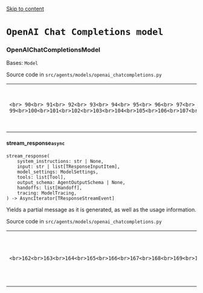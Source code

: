 [Skip to content](https://openai.github.io/openai-agents-python/ref/models/openai_chatcompletions/#openai-chat-completions-model)

# `OpenAI Chat Completions model`

### OpenAIChatCompletionsModel

Bases: `Model`

Source code in `src/agents/models/openai_chatcompletions.py`

|     |     |
| --- | --- |
| ```<br> 90<br> 91<br> 92<br> 93<br> 94<br> 95<br> 96<br> 97<br> 98<br> 99<br>100<br>101<br>102<br>103<br>104<br>105<br>106<br>107<br>108<br>109<br>110<br>111<br>112<br>113<br>114<br>115<br>116<br>117<br>118<br>119<br>120<br>121<br>122<br>123<br>124<br>125<br>126<br>127<br>128<br>129<br>130<br>131<br>132<br>133<br>134<br>135<br>136<br>137<br>138<br>139<br>140<br>141<br>142<br>143<br>144<br>145<br>146<br>147<br>148<br>149<br>150<br>151<br>152<br>153<br>154<br>155<br>156<br>157<br>158<br>159<br>160<br>161<br>162<br>163<br>164<br>165<br>166<br>167<br>168<br>169<br>170<br>171<br>172<br>173<br>174<br>175<br>176<br>177<br>178<br>179<br>180<br>181<br>182<br>183<br>184<br>185<br>186<br>187<br>188<br>189<br>190<br>191<br>192<br>193<br>194<br>195<br>196<br>197<br>198<br>199<br>200<br>201<br>202<br>203<br>204<br>205<br>206<br>207<br>208<br>209<br>210<br>211<br>212<br>213<br>214<br>215<br>216<br>217<br>218<br>219<br>220<br>221<br>222<br>223<br>224<br>225<br>226<br>227<br>228<br>229<br>230<br>231<br>232<br>233<br>234<br>235<br>236<br>237<br>238<br>239<br>240<br>241<br>242<br>243<br>244<br>245<br>246<br>247<br>248<br>249<br>250<br>251<br>252<br>253<br>254<br>255<br>256<br>257<br>258<br>259<br>260<br>261<br>262<br>263<br>264<br>265<br>266<br>267<br>268<br>269<br>270<br>271<br>272<br>273<br>274<br>275<br>276<br>277<br>278<br>279<br>280<br>281<br>282<br>283<br>284<br>285<br>286<br>287<br>288<br>289<br>290<br>291<br>292<br>293<br>294<br>295<br>296<br>297<br>298<br>299<br>300<br>301<br>302<br>303<br>304<br>305<br>306<br>307<br>308<br>309<br>310<br>311<br>312<br>313<br>314<br>315<br>316<br>317<br>318<br>319<br>320<br>321<br>322<br>323<br>324<br>325<br>326<br>327<br>328<br>329<br>330<br>331<br>332<br>333<br>334<br>335<br>336<br>337<br>338<br>339<br>340<br>341<br>342<br>343<br>344<br>345<br>346<br>347<br>348<br>349<br>350<br>351<br>352<br>353<br>354<br>355<br>356<br>357<br>358<br>359<br>360<br>361<br>362<br>363<br>364<br>365<br>366<br>367<br>368<br>369<br>370<br>371<br>372<br>373<br>374<br>375<br>376<br>377<br>378<br>379<br>380<br>381<br>382<br>383<br>384<br>385<br>386<br>387<br>388<br>389<br>390<br>391<br>392<br>393<br>394<br>395<br>396<br>397<br>398<br>399<br>400<br>401<br>402<br>403<br>404<br>405<br>406<br>407<br>408<br>409<br>410<br>411<br>412<br>413<br>414<br>415<br>416<br>417<br>418<br>419<br>420<br>421<br>422<br>423<br>424<br>425<br>426<br>427<br>428<br>429<br>430<br>431<br>432<br>433<br>434<br>435<br>436<br>437<br>438<br>439<br>440<br>441<br>442<br>443<br>444<br>445<br>446<br>447<br>448<br>449<br>450<br>451<br>452<br>453<br>454<br>455<br>456<br>457<br>458<br>459<br>460<br>461<br>462<br>463<br>464<br>465<br>466<br>467<br>468<br>469<br>470<br>471<br>472<br>473<br>474<br>475<br>476<br>477<br>478<br>479<br>480<br>481<br>482<br>483<br>484<br>485<br>486<br>487<br>488<br>489<br>490<br>491<br>492<br>493<br>494<br>495<br>496<br>497<br>498<br>499<br>500<br>501<br>502<br>503<br>504<br>505<br>506<br>507<br>508<br>509<br>510<br>511<br>512<br>513<br>514<br>515<br>516<br>517<br>518<br>519<br>520<br>521<br>522<br>523<br>524<br>525<br>526<br>527<br>528<br>529<br>530<br>531<br>532<br>533<br>534<br>535<br>536<br>537<br>538<br>539<br>540<br>541<br>542<br>543<br>544<br>545<br>546<br>547<br>548<br>549<br>550<br>551<br>552<br>553<br>554<br>555<br>556<br>557<br>558<br>559<br>560<br>``` | ```md-code__content<br>class OpenAIChatCompletionsModel(Model):<br>    def __init__(<br>        self,<br>        model: str | ChatModel,<br>        openai_client: AsyncOpenAI,<br>    ) -> None:<br>        self.model = model<br>        self._client = openai_client<br>    def _non_null_or_not_given(self, value: Any) -> Any:<br>        return value if value is not None else NOT_GIVEN<br>    async def get_response(<br>        self,<br>        system_instructions: str | None,<br>        input: str | list[TResponseInputItem],<br>        model_settings: ModelSettings,<br>        tools: list[Tool],<br>        output_schema: AgentOutputSchema | None,<br>        handoffs: list[Handoff],<br>        tracing: ModelTracing,<br>    ) -> ModelResponse:<br>        with generation_span(<br>            model=str(self.model),<br>            model_config=dataclasses.asdict(model_settings)<br>            | {"base_url": str(self._client.base_url)},<br>            disabled=tracing.is_disabled(),<br>        ) as span_generation:<br>            response = await self._fetch_response(<br>                system_instructions,<br>                input,<br>                model_settings,<br>                tools,<br>                output_schema,<br>                handoffs,<br>                span_generation,<br>                tracing,<br>                stream=False,<br>            )<br>            if _debug.DONT_LOG_MODEL_DATA:<br>                logger.debug("Received model response")<br>            else:<br>                logger.debug(<br>                    f"LLM resp:\n{json.dumps(response.choices[0].message.model_dump(), indent=2)}\n"<br>                )<br>            usage = (<br>                Usage(<br>                    requests=1,<br>                    input_tokens=response.usage.prompt_tokens,<br>                    output_tokens=response.usage.completion_tokens,<br>                    total_tokens=response.usage.total_tokens,<br>                )<br>                if response.usage<br>                else Usage()<br>            )<br>            if tracing.include_data():<br>                span_generation.span_data.output = [response.choices[0].message.model_dump()]<br>            span_generation.span_data.usage = {<br>                "input_tokens": usage.input_tokens,<br>                "output_tokens": usage.output_tokens,<br>            }<br>            items = _Converter.message_to_output_items(response.choices[0].message)<br>            return ModelResponse(<br>                output=items,<br>                usage=usage,<br>                referenceable_id=None,<br>            )<br>    async def stream_response(<br>        self,<br>        system_instructions: str | None,<br>        input: str | list[TResponseInputItem],<br>        model_settings: ModelSettings,<br>        tools: list[Tool],<br>        output_schema: AgentOutputSchema | None,<br>        handoffs: list[Handoff],<br>        tracing: ModelTracing,<br>    ) -> AsyncIterator[TResponseStreamEvent]:<br>        """<br>        Yields a partial message as it is generated, as well as the usage information.<br>        """<br>        with generation_span(<br>            model=str(self.model),<br>            model_config=dataclasses.asdict(model_settings)<br>            | {"base_url": str(self._client.base_url)},<br>            disabled=tracing.is_disabled(),<br>        ) as span_generation:<br>            response, stream = await self._fetch_response(<br>                system_instructions,<br>                input,<br>                model_settings,<br>                tools,<br>                output_schema,<br>                handoffs,<br>                span_generation,<br>                tracing,<br>                stream=True,<br>            )<br>            usage: CompletionUsage | None = None<br>            state = _StreamingState()<br>            async for chunk in stream:<br>                if not state.started:<br>                    state.started = True<br>                    yield ResponseCreatedEvent(<br>                        response=response,<br>                        type="response.created",<br>                    )<br>                # The usage is only available in the last chunk<br>                usage = chunk.usage<br>                if not chunk.choices or not chunk.choices[0].delta:<br>                    continue<br>                delta = chunk.choices[0].delta<br>                # Handle text<br>                if delta.content:<br>                    if not state.text_content_index_and_output:<br>                        # Initialize a content tracker for streaming text<br>                        state.text_content_index_and_output = (<br>                            0 if not state.refusal_content_index_and_output else 1,<br>                            ResponseOutputText(<br>                                text="",<br>                                type="output_text",<br>                                annotations=[],<br>                            ),<br>                        )<br>                        # Start a new assistant message stream<br>                        assistant_item = ResponseOutputMessage(<br>                            id=FAKE_RESPONSES_ID,<br>                            content=[],<br>                            role="assistant",<br>                            type="message",<br>                            status="in_progress",<br>                        )<br>                        # Notify consumers of the start of a new output message + first content part<br>                        yield ResponseOutputItemAddedEvent(<br>                            item=assistant_item,<br>                            output_index=0,<br>                            type="response.output_item.added",<br>                        )<br>                        yield ResponseContentPartAddedEvent(<br>                            content_index=state.text_content_index_and_output[0],<br>                            item_id=FAKE_RESPONSES_ID,<br>                            output_index=0,<br>                            part=ResponseOutputText(<br>                                text="",<br>                                type="output_text",<br>                                annotations=[],<br>                            ),<br>                            type="response.content_part.added",<br>                        )<br>                    # Emit the delta for this segment of content<br>                    yield ResponseTextDeltaEvent(<br>                        content_index=state.text_content_index_and_output[0],<br>                        delta=delta.content,<br>                        item_id=FAKE_RESPONSES_ID,<br>                        output_index=0,<br>                        type="response.output_text.delta",<br>                    )<br>                    # Accumulate the text into the response part<br>                    state.text_content_index_and_output[1].text += delta.content<br>                # Handle refusals (model declines to answer)<br>                if delta.refusal:<br>                    if not state.refusal_content_index_and_output:<br>                        # Initialize a content tracker for streaming refusal text<br>                        state.refusal_content_index_and_output = (<br>                            0 if not state.text_content_index_and_output else 1,<br>                            ResponseOutputRefusal(refusal="", type="refusal"),<br>                        )<br>                        # Start a new assistant message if one doesn't exist yet (in-progress)<br>                        assistant_item = ResponseOutputMessage(<br>                            id=FAKE_RESPONSES_ID,<br>                            content=[],<br>                            role="assistant",<br>                            type="message",<br>                            status="in_progress",<br>                        )<br>                        # Notify downstream that assistant message + first content part are starting<br>                        yield ResponseOutputItemAddedEvent(<br>                            item=assistant_item,<br>                            output_index=0,<br>                            type="response.output_item.added",<br>                        )<br>                        yield ResponseContentPartAddedEvent(<br>                            content_index=state.refusal_content_index_and_output[0],<br>                            item_id=FAKE_RESPONSES_ID,<br>                            output_index=0,<br>                            part=ResponseOutputText(<br>                                text="",<br>                                type="output_text",<br>                                annotations=[],<br>                            ),<br>                            type="response.content_part.added",<br>                        )<br>                    # Emit the delta for this segment of refusal<br>                    yield ResponseRefusalDeltaEvent(<br>                        content_index=state.refusal_content_index_and_output[0],<br>                        delta=delta.refusal,<br>                        item_id=FAKE_RESPONSES_ID,<br>                        output_index=0,<br>                        type="response.refusal.delta",<br>                    )<br>                    # Accumulate the refusal string in the output part<br>                    state.refusal_content_index_and_output[1].refusal += delta.refusal<br>                # Handle tool calls<br>                # Because we don't know the name of the function until the end of the stream, we'll<br>                # save everything and yield events at the end<br>                if delta.tool_calls:<br>                    for tc_delta in delta.tool_calls:<br>                        if tc_delta.index not in state.function_calls:<br>                            state.function_calls[tc_delta.index] = ResponseFunctionToolCall(<br>                                id=FAKE_RESPONSES_ID,<br>                                arguments="",<br>                                name="",<br>                                type="function_call",<br>                                call_id="",<br>                            )<br>                        tc_function = tc_delta.function<br>                        state.function_calls[tc_delta.index].arguments += (<br>                            tc_function.arguments if tc_function else ""<br>                        ) or ""<br>                        state.function_calls[tc_delta.index].name += (<br>                            tc_function.name if tc_function else ""<br>                        ) or ""<br>                        state.function_calls[tc_delta.index].call_id += tc_delta.id or ""<br>            function_call_starting_index = 0<br>            if state.text_content_index_and_output:<br>                function_call_starting_index += 1<br>                # Send end event for this content part<br>                yield ResponseContentPartDoneEvent(<br>                    content_index=state.text_content_index_and_output[0],<br>                    item_id=FAKE_RESPONSES_ID,<br>                    output_index=0,<br>                    part=state.text_content_index_and_output[1],<br>                    type="response.content_part.done",<br>                )<br>            if state.refusal_content_index_and_output:<br>                function_call_starting_index += 1<br>                # Send end event for this content part<br>                yield ResponseContentPartDoneEvent(<br>                    content_index=state.refusal_content_index_and_output[0],<br>                    item_id=FAKE_RESPONSES_ID,<br>                    output_index=0,<br>                    part=state.refusal_content_index_and_output[1],<br>                    type="response.content_part.done",<br>                )<br>            # Actually send events for the function calls<br>            for function_call in state.function_calls.values():<br>                # First, a ResponseOutputItemAdded for the function call<br>                yield ResponseOutputItemAddedEvent(<br>                    item=ResponseFunctionToolCall(<br>                        id=FAKE_RESPONSES_ID,<br>                        call_id=function_call.call_id,<br>                        arguments=function_call.arguments,<br>                        name=function_call.name,<br>                        type="function_call",<br>                    ),<br>                    output_index=function_call_starting_index,<br>                    type="response.output_item.added",<br>                )<br>                # Then, yield the args<br>                yield ResponseFunctionCallArgumentsDeltaEvent(<br>                    delta=function_call.arguments,<br>                    item_id=FAKE_RESPONSES_ID,<br>                    output_index=function_call_starting_index,<br>                    type="response.function_call_arguments.delta",<br>                )<br>                # Finally, the ResponseOutputItemDone<br>                yield ResponseOutputItemDoneEvent(<br>                    item=ResponseFunctionToolCall(<br>                        id=FAKE_RESPONSES_ID,<br>                        call_id=function_call.call_id,<br>                        arguments=function_call.arguments,<br>                        name=function_call.name,<br>                        type="function_call",<br>                    ),<br>                    output_index=function_call_starting_index,<br>                    type="response.output_item.done",<br>                )<br>            # Finally, send the Response completed event<br>            outputs: list[ResponseOutputItem] = []<br>            if state.text_content_index_and_output or state.refusal_content_index_and_output:<br>                assistant_msg = ResponseOutputMessage(<br>                    id=FAKE_RESPONSES_ID,<br>                    content=[],<br>                    role="assistant",<br>                    type="message",<br>                    status="completed",<br>                )<br>                if state.text_content_index_and_output:<br>                    assistant_msg.content.append(state.text_content_index_and_output[1])<br>                if state.refusal_content_index_and_output:<br>                    assistant_msg.content.append(state.refusal_content_index_and_output[1])<br>                outputs.append(assistant_msg)<br>                # send a ResponseOutputItemDone for the assistant message<br>                yield ResponseOutputItemDoneEvent(<br>                    item=assistant_msg,<br>                    output_index=0,<br>                    type="response.output_item.done",<br>                )<br>            for function_call in state.function_calls.values():<br>                outputs.append(function_call)<br>            final_response = response.model_copy()<br>            final_response.output = outputs<br>            final_response.usage = (<br>                ResponseUsage(<br>                    input_tokens=usage.prompt_tokens,<br>                    output_tokens=usage.completion_tokens,<br>                    total_tokens=usage.total_tokens,<br>                    output_tokens_details=OutputTokensDetails(<br>                        reasoning_tokens=usage.completion_tokens_details.reasoning_tokens<br>                        if usage.completion_tokens_details<br>                        and usage.completion_tokens_details.reasoning_tokens<br>                        else 0<br>                    ),<br>                    input_tokens_details=InputTokensDetails(<br>                        cached_tokens=usage.prompt_tokens_details.cached_tokens<br>                        if usage.prompt_tokens_details and usage.prompt_tokens_details.cached_tokens<br>                        else 0<br>                    ),<br>                )<br>                if usage<br>                else None<br>            )<br>            yield ResponseCompletedEvent(<br>                response=final_response,<br>                type="response.completed",<br>            )<br>            if tracing.include_data():<br>                span_generation.span_data.output = [final_response.model_dump()]<br>            if usage:<br>                span_generation.span_data.usage = {<br>                    "input_tokens": usage.prompt_tokens,<br>                    "output_tokens": usage.completion_tokens,<br>                }<br>    @overload<br>    async def _fetch_response(<br>        self,<br>        system_instructions: str | None,<br>        input: str | list[TResponseInputItem],<br>        model_settings: ModelSettings,<br>        tools: list[Tool],<br>        output_schema: AgentOutputSchema | None,<br>        handoffs: list[Handoff],<br>        span: Span[GenerationSpanData],<br>        tracing: ModelTracing,<br>        stream: Literal[True],<br>    ) -> tuple[Response, AsyncStream[ChatCompletionChunk]]: ...<br>    @overload<br>    async def _fetch_response(<br>        self,<br>        system_instructions: str | None,<br>        input: str | list[TResponseInputItem],<br>        model_settings: ModelSettings,<br>        tools: list[Tool],<br>        output_schema: AgentOutputSchema | None,<br>        handoffs: list[Handoff],<br>        span: Span[GenerationSpanData],<br>        tracing: ModelTracing,<br>        stream: Literal[False],<br>    ) -> ChatCompletion: ...<br>    async def _fetch_response(<br>        self,<br>        system_instructions: str | None,<br>        input: str | list[TResponseInputItem],<br>        model_settings: ModelSettings,<br>        tools: list[Tool],<br>        output_schema: AgentOutputSchema | None,<br>        handoffs: list[Handoff],<br>        span: Span[GenerationSpanData],<br>        tracing: ModelTracing,<br>        stream: bool = False,<br>    ) -> ChatCompletion | tuple[Response, AsyncStream[ChatCompletionChunk]]:<br>        converted_messages = _Converter.items_to_messages(input)<br>        if system_instructions:<br>            converted_messages.insert(<br>                0,<br>                {<br>                    "content": system_instructions,<br>                    "role": "system",<br>                },<br>            )<br>        if tracing.include_data():<br>            span.span_data.input = converted_messages<br>        parallel_tool_calls = (<br>            True if model_settings.parallel_tool_calls and tools and len(tools) > 0 else NOT_GIVEN<br>        )<br>        tool_choice = _Converter.convert_tool_choice(model_settings.tool_choice)<br>        response_format = _Converter.convert_response_format(output_schema)<br>        converted_tools = [ToolConverter.to_openai(tool) for tool in tools] if tools else []<br>        for handoff in handoffs:<br>            converted_tools.append(ToolConverter.convert_handoff_tool(handoff))<br>        if _debug.DONT_LOG_MODEL_DATA:<br>            logger.debug("Calling LLM")<br>        else:<br>            logger.debug(<br>                f"{json.dumps(converted_messages, indent=2)}\n"<br>                f"Tools:\n{json.dumps(converted_tools, indent=2)}\n"<br>                f"Stream: {stream}\n"<br>                f"Tool choice: {tool_choice}\n"<br>                f"Response format: {response_format}\n"<br>            )<br>        ret = await self._get_client().chat.completions.create(<br>            model=self.model,<br>            messages=converted_messages,<br>            tools=converted_tools or NOT_GIVEN,<br>            temperature=self._non_null_or_not_given(model_settings.temperature),<br>            top_p=self._non_null_or_not_given(model_settings.top_p),<br>            frequency_penalty=self._non_null_or_not_given(model_settings.frequency_penalty),<br>            presence_penalty=self._non_null_or_not_given(model_settings.presence_penalty),<br>            max_tokens=self._non_null_or_not_given(model_settings.max_tokens),<br>            tool_choice=tool_choice,<br>            response_format=response_format,<br>            parallel_tool_calls=parallel_tool_calls,<br>            stream=stream,<br>            stream_options={"include_usage": True} if stream else NOT_GIVEN,<br>            extra_headers=_HEADERS,<br>        )<br>        if isinstance(ret, ChatCompletion):<br>            return ret<br>        response = Response(<br>            id=FAKE_RESPONSES_ID,<br>            created_at=time.time(),<br>            model=self.model,<br>            object="response",<br>            output=[],<br>            tool_choice=cast(Literal["auto", "required", "none"], tool_choice)<br>            if tool_choice != NOT_GIVEN<br>            else "auto",<br>            top_p=model_settings.top_p,<br>            temperature=model_settings.temperature,<br>            tools=[],<br>            parallel_tool_calls=parallel_tool_calls or False,<br>        )<br>        return response, ret<br>    def _get_client(self) -> AsyncOpenAI:<br>        if self._client is None:<br>            self._client = AsyncOpenAI()<br>        return self._client<br>``` |

#### stream\_response`async`

```md-code__content
stream_response(
    system_instructions: str | None,
    input: str | list[TResponseInputItem],
    model_settings: ModelSettings,
    tools: list[Tool],
    output_schema: AgentOutputSchema | None,
    handoffs: list[Handoff],
    tracing: ModelTracing,
) -> AsyncIterator[TResponseStreamEvent]

```

Yields a partial message as it is generated, as well as the usage information.

Source code in `src/agents/models/openai_chatcompletions.py`

|     |     |
| --- | --- |
| ```<br>162<br>163<br>164<br>165<br>166<br>167<br>168<br>169<br>170<br>171<br>172<br>173<br>174<br>175<br>176<br>177<br>178<br>179<br>180<br>181<br>182<br>183<br>184<br>185<br>186<br>187<br>188<br>189<br>190<br>191<br>192<br>193<br>194<br>195<br>196<br>197<br>198<br>199<br>200<br>201<br>202<br>203<br>204<br>205<br>206<br>207<br>208<br>209<br>210<br>211<br>212<br>213<br>214<br>215<br>216<br>217<br>218<br>219<br>220<br>221<br>222<br>223<br>224<br>225<br>226<br>227<br>228<br>229<br>230<br>231<br>232<br>233<br>234<br>235<br>236<br>237<br>238<br>239<br>240<br>241<br>242<br>243<br>244<br>245<br>246<br>247<br>248<br>249<br>250<br>251<br>252<br>253<br>254<br>255<br>256<br>257<br>258<br>259<br>260<br>261<br>262<br>263<br>264<br>265<br>266<br>267<br>268<br>269<br>270<br>271<br>272<br>273<br>274<br>275<br>276<br>277<br>278<br>279<br>280<br>281<br>282<br>283<br>284<br>285<br>286<br>287<br>288<br>289<br>290<br>291<br>292<br>293<br>294<br>295<br>296<br>297<br>298<br>299<br>300<br>301<br>302<br>303<br>304<br>305<br>306<br>307<br>308<br>309<br>310<br>311<br>312<br>313<br>314<br>315<br>316<br>317<br>318<br>319<br>320<br>321<br>322<br>323<br>324<br>325<br>326<br>327<br>328<br>329<br>330<br>331<br>332<br>333<br>334<br>335<br>336<br>337<br>338<br>339<br>340<br>341<br>342<br>343<br>344<br>345<br>346<br>347<br>348<br>349<br>350<br>351<br>352<br>353<br>354<br>355<br>356<br>357<br>358<br>359<br>360<br>361<br>362<br>363<br>364<br>365<br>366<br>367<br>368<br>369<br>370<br>371<br>372<br>373<br>374<br>375<br>376<br>377<br>378<br>379<br>380<br>381<br>382<br>383<br>384<br>385<br>386<br>387<br>388<br>389<br>390<br>391<br>392<br>393<br>394<br>395<br>396<br>397<br>398<br>399<br>400<br>401<br>402<br>403<br>404<br>405<br>406<br>407<br>408<br>409<br>410<br>411<br>412<br>413<br>414<br>415<br>416<br>417<br>418<br>419<br>420<br>421<br>422<br>423<br>424<br>425<br>426<br>427<br>428<br>429<br>430<br>431<br>432<br>433<br>434<br>435<br>436<br>437<br>438<br>439<br>440<br>441<br>442<br>443<br>444<br>``` | ```md-code__content<br>async def stream_response(<br>    self,<br>    system_instructions: str | None,<br>    input: str | list[TResponseInputItem],<br>    model_settings: ModelSettings,<br>    tools: list[Tool],<br>    output_schema: AgentOutputSchema | None,<br>    handoffs: list[Handoff],<br>    tracing: ModelTracing,<br>) -> AsyncIterator[TResponseStreamEvent]:<br>    """<br>    Yields a partial message as it is generated, as well as the usage information.<br>    """<br>    with generation_span(<br>        model=str(self.model),<br>        model_config=dataclasses.asdict(model_settings)<br>        | {"base_url": str(self._client.base_url)},<br>        disabled=tracing.is_disabled(),<br>    ) as span_generation:<br>        response, stream = await self._fetch_response(<br>            system_instructions,<br>            input,<br>            model_settings,<br>            tools,<br>            output_schema,<br>            handoffs,<br>            span_generation,<br>            tracing,<br>            stream=True,<br>        )<br>        usage: CompletionUsage | None = None<br>        state = _StreamingState()<br>        async for chunk in stream:<br>            if not state.started:<br>                state.started = True<br>                yield ResponseCreatedEvent(<br>                    response=response,<br>                    type="response.created",<br>                )<br>            # The usage is only available in the last chunk<br>            usage = chunk.usage<br>            if not chunk.choices or not chunk.choices[0].delta:<br>                continue<br>            delta = chunk.choices[0].delta<br>            # Handle text<br>            if delta.content:<br>                if not state.text_content_index_and_output:<br>                    # Initialize a content tracker for streaming text<br>                    state.text_content_index_and_output = (<br>                        0 if not state.refusal_content_index_and_output else 1,<br>                        ResponseOutputText(<br>                            text="",<br>                            type="output_text",<br>                            annotations=[],<br>                        ),<br>                    )<br>                    # Start a new assistant message stream<br>                    assistant_item = ResponseOutputMessage(<br>                        id=FAKE_RESPONSES_ID,<br>                        content=[],<br>                        role="assistant",<br>                        type="message",<br>                        status="in_progress",<br>                    )<br>                    # Notify consumers of the start of a new output message + first content part<br>                    yield ResponseOutputItemAddedEvent(<br>                        item=assistant_item,<br>                        output_index=0,<br>                        type="response.output_item.added",<br>                    )<br>                    yield ResponseContentPartAddedEvent(<br>                        content_index=state.text_content_index_and_output[0],<br>                        item_id=FAKE_RESPONSES_ID,<br>                        output_index=0,<br>                        part=ResponseOutputText(<br>                            text="",<br>                            type="output_text",<br>                            annotations=[],<br>                        ),<br>                        type="response.content_part.added",<br>                    )<br>                # Emit the delta for this segment of content<br>                yield ResponseTextDeltaEvent(<br>                    content_index=state.text_content_index_and_output[0],<br>                    delta=delta.content,<br>                    item_id=FAKE_RESPONSES_ID,<br>                    output_index=0,<br>                    type="response.output_text.delta",<br>                )<br>                # Accumulate the text into the response part<br>                state.text_content_index_and_output[1].text += delta.content<br>            # Handle refusals (model declines to answer)<br>            if delta.refusal:<br>                if not state.refusal_content_index_and_output:<br>                    # Initialize a content tracker for streaming refusal text<br>                    state.refusal_content_index_and_output = (<br>                        0 if not state.text_content_index_and_output else 1,<br>                        ResponseOutputRefusal(refusal="", type="refusal"),<br>                    )<br>                    # Start a new assistant message if one doesn't exist yet (in-progress)<br>                    assistant_item = ResponseOutputMessage(<br>                        id=FAKE_RESPONSES_ID,<br>                        content=[],<br>                        role="assistant",<br>                        type="message",<br>                        status="in_progress",<br>                    )<br>                    # Notify downstream that assistant message + first content part are starting<br>                    yield ResponseOutputItemAddedEvent(<br>                        item=assistant_item,<br>                        output_index=0,<br>                        type="response.output_item.added",<br>                    )<br>                    yield ResponseContentPartAddedEvent(<br>                        content_index=state.refusal_content_index_and_output[0],<br>                        item_id=FAKE_RESPONSES_ID,<br>                        output_index=0,<br>                        part=ResponseOutputText(<br>                            text="",<br>                            type="output_text",<br>                            annotations=[],<br>                        ),<br>                        type="response.content_part.added",<br>                    )<br>                # Emit the delta for this segment of refusal<br>                yield ResponseRefusalDeltaEvent(<br>                    content_index=state.refusal_content_index_and_output[0],<br>                    delta=delta.refusal,<br>                    item_id=FAKE_RESPONSES_ID,<br>                    output_index=0,<br>                    type="response.refusal.delta",<br>                )<br>                # Accumulate the refusal string in the output part<br>                state.refusal_content_index_and_output[1].refusal += delta.refusal<br>            # Handle tool calls<br>            # Because we don't know the name of the function until the end of the stream, we'll<br>            # save everything and yield events at the end<br>            if delta.tool_calls:<br>                for tc_delta in delta.tool_calls:<br>                    if tc_delta.index not in state.function_calls:<br>                        state.function_calls[tc_delta.index] = ResponseFunctionToolCall(<br>                            id=FAKE_RESPONSES_ID,<br>                            arguments="",<br>                            name="",<br>                            type="function_call",<br>                            call_id="",<br>                        )<br>                    tc_function = tc_delta.function<br>                    state.function_calls[tc_delta.index].arguments += (<br>                        tc_function.arguments if tc_function else ""<br>                    ) or ""<br>                    state.function_calls[tc_delta.index].name += (<br>                        tc_function.name if tc_function else ""<br>                    ) or ""<br>                    state.function_calls[tc_delta.index].call_id += tc_delta.id or ""<br>        function_call_starting_index = 0<br>        if state.text_content_index_and_output:<br>            function_call_starting_index += 1<br>            # Send end event for this content part<br>            yield ResponseContentPartDoneEvent(<br>                content_index=state.text_content_index_and_output[0],<br>                item_id=FAKE_RESPONSES_ID,<br>                output_index=0,<br>                part=state.text_content_index_and_output[1],<br>                type="response.content_part.done",<br>            )<br>        if state.refusal_content_index_and_output:<br>            function_call_starting_index += 1<br>            # Send end event for this content part<br>            yield ResponseContentPartDoneEvent(<br>                content_index=state.refusal_content_index_and_output[0],<br>                item_id=FAKE_RESPONSES_ID,<br>                output_index=0,<br>                part=state.refusal_content_index_and_output[1],<br>                type="response.content_part.done",<br>            )<br>        # Actually send events for the function calls<br>        for function_call in state.function_calls.values():<br>            # First, a ResponseOutputItemAdded for the function call<br>            yield ResponseOutputItemAddedEvent(<br>                item=ResponseFunctionToolCall(<br>                    id=FAKE_RESPONSES_ID,<br>                    call_id=function_call.call_id,<br>                    arguments=function_call.arguments,<br>                    name=function_call.name,<br>                    type="function_call",<br>                ),<br>                output_index=function_call_starting_index,<br>                type="response.output_item.added",<br>            )<br>            # Then, yield the args<br>            yield ResponseFunctionCallArgumentsDeltaEvent(<br>                delta=function_call.arguments,<br>                item_id=FAKE_RESPONSES_ID,<br>                output_index=function_call_starting_index,<br>                type="response.function_call_arguments.delta",<br>            )<br>            # Finally, the ResponseOutputItemDone<br>            yield ResponseOutputItemDoneEvent(<br>                item=ResponseFunctionToolCall(<br>                    id=FAKE_RESPONSES_ID,<br>                    call_id=function_call.call_id,<br>                    arguments=function_call.arguments,<br>                    name=function_call.name,<br>                    type="function_call",<br>                ),<br>                output_index=function_call_starting_index,<br>                type="response.output_item.done",<br>            )<br>        # Finally, send the Response completed event<br>        outputs: list[ResponseOutputItem] = []<br>        if state.text_content_index_and_output or state.refusal_content_index_and_output:<br>            assistant_msg = ResponseOutputMessage(<br>                id=FAKE_RESPONSES_ID,<br>                content=[],<br>                role="assistant",<br>                type="message",<br>                status="completed",<br>            )<br>            if state.text_content_index_and_output:<br>                assistant_msg.content.append(state.text_content_index_and_output[1])<br>            if state.refusal_content_index_and_output:<br>                assistant_msg.content.append(state.refusal_content_index_and_output[1])<br>            outputs.append(assistant_msg)<br>            # send a ResponseOutputItemDone for the assistant message<br>            yield ResponseOutputItemDoneEvent(<br>                item=assistant_msg,<br>                output_index=0,<br>                type="response.output_item.done",<br>            )<br>        for function_call in state.function_calls.values():<br>            outputs.append(function_call)<br>        final_response = response.model_copy()<br>        final_response.output = outputs<br>        final_response.usage = (<br>            ResponseUsage(<br>                input_tokens=usage.prompt_tokens,<br>                output_tokens=usage.completion_tokens,<br>                total_tokens=usage.total_tokens,<br>                output_tokens_details=OutputTokensDetails(<br>                    reasoning_tokens=usage.completion_tokens_details.reasoning_tokens<br>                    if usage.completion_tokens_details<br>                    and usage.completion_tokens_details.reasoning_tokens<br>                    else 0<br>                ),<br>                input_tokens_details=InputTokensDetails(<br>                    cached_tokens=usage.prompt_tokens_details.cached_tokens<br>                    if usage.prompt_tokens_details and usage.prompt_tokens_details.cached_tokens<br>                    else 0<br>                ),<br>            )<br>            if usage<br>            else None<br>        )<br>        yield ResponseCompletedEvent(<br>            response=final_response,<br>            type="response.completed",<br>        )<br>        if tracing.include_data():<br>            span_generation.span_data.output = [final_response.model_dump()]<br>        if usage:<br>            span_generation.span_data.usage = {<br>                "input_tokens": usage.prompt_tokens,<br>                "output_tokens": usage.completion_tokens,<br>            }<br>``` |